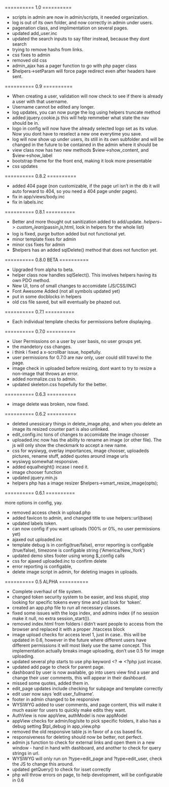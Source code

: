 ========== 1.0 ==========
- scripts in admin are now in admin/scripts, it needed organization.
- log is out of its own folder, and now correctly in admin under users.
- pagenation class, and implimentation on several pages.
- updated add_user.inc 
- updated the search inputs to say filter instead, because they dont search
- trying to remove hashs from links.
- css fixes to admin 
- removed old css
- admin_ajax has a pager function to go with php pager class
- $helpers->setParam will force page redirect even after headers have sent.

========== 0.9 ==========
- When creating a user, validation will now check to see if there is already a user with that username.
- Username cannot be edited any longer.
- log updates, you can now purge the log using helpers truncate method
- added jquery.cookie.js this will help remmeber what state the nav should be in.
- logo in config will now have the already selected logo set as its value. Now you dont have to reselect a new one everytime you save.
- log will now show up under users, its still in its own subfolder and will be changed in the future to be contained in the admin where it should be 
- view class now has two new methods $view->show_content, and $view->show_label
- bootstrap theme for the front end, making it look more presentable
- css updates

========== 0.8.2 ==========

- added 404 page (non customizable, if the page url isn’t in the db it will auto forward to 404, so you need a 404 page under pages).
- fix in app/views/body.inc
- fix in labels.inc

========== 0.8.1 ==========
- Better and more thought out sanitization added to add/update. $helpers->custom_clean($passin,$js,$html, look in helpers for the whole list)
- log is fixed, purge button added but not functional yet.
- minor template fixes for admin
- minor css fixes for admin
- $helpers has an added sqlDelete() method that does not function yet.


========== 0.8.0 BETA ==========

- Upgraded from alpha to beta.
- helper class now handles sqlSelect(). This involves helpers having its own PDO method.
- New UI, tons of small changes to accomidate (JS/CSS/INC)
- Font Awesome Added (not all symbols updated yet)
- put in some docblocks in helpers
- old css file saved, but will eventually be phazed out.



========== 0.7.1 ==========

- Each individual template checks for permissions before displaying.

========== 0.7.0 ==========

- User Permissions on a user by user basis, no user groups yet.
- the mandetory css changes.
- i think i fixed a x-scrollbar issue, hopefully.
- user permissions for 0.7.0 are nav only, user could still travel to the page.
- image check in uploaded  before resizing, dont want to try to resize a non-image that throws an error.
- added normalize.css to admin.
- updated skeleton.css hopefully for the better.

========== 0.6.3 ==========

- image delete was broken, now fixed.

========== 0.6.2 ==========

- deleted unessicary things in delete_image.php, and when you delete an image its resized counter part is also unlinked.
- edit_config.inc tons of changes to accomidate the image chooser
- uploaded.inc now has the ability to rename an image (or other file). The js will only show the checkmark to accept a new name.
- css for wysiwyg, overlay importances, image chooser, uploadeds pictures, rename stuff, added quotes around image urls
- wysiwyg somewhat responsive.
- added equalheight() incase i need it.
- image chooser function
- updated jquery.min.js
- helpers php has a image resizer $helpers->smart_resize_image(opts);


========== 0.6.1 ==========

more options in config, yay.
- removed access check in upload.php
- added favicon to admin, and changed title to use helpers::url(base)
- updated labels token.
- can now config if you want  uploads (100% or 0%, no user permissions yet)
- ajaxed out uploaded.inc 
- template debug is in config(true/false), error reporting is configable (true/false), timezone is configable string ('America/New_York')
- updated demo sites footer using wrong $_config calls
- css for ajaxed uploaded.inc to confirm delete
- error reporting is configable,
- delete image script in admin, for deleting images in uploads.


========== 0.5 ALPHA ==========

- Complete overhaul of file system.
- changed token security system to be easier, and less stupid, stop looking for specific tokens every time and just look for ‘token’.
- created an app.php file to run all necessary classes.
- fixed some issues with the logs index, and admins index (if no session make it null, no extra session_start()).
- removed index.html from folders i didn’t want people to access from the browser and replaced it with a proper .htaccess block
- image upload checks for access level 1, just in case.. this will be updated in 0.6, however in the future where different users have different permissions it will most likely use the same concept. This implementation actually breaks image uploading, don’t use 0.5 for image uploading.
- updated several php starts to use php keyword <? => <?php just incase.
- updated add page to check for parent page.
- dashboard by user is now available, go into users view find a user and change their user comments, this will appear in their dashboard.
- missed some quotes, added them in.
- edit_page updates include checking for subpage and template correctly
- edit user now says ‘edit user_fullname’.
- footer in admin changed to be responsive
- WYSIWYG added to user comments, and page content, this will make it much easier for users to quickly make edits they want.
- AuthView is now appView, authModel is now appModel
- appView checks for admin/log/site to pick specific folders, it also has a debug setting $tpl_debug in app_view.php
- removed the old responsive table js in favor of a css based fix.
- responsiveness for deleting should now be better, not perfect.
- admin js function to check for external links and open them in a new window - hand in hand with dashboard, and another to check for query strings in url.
- WYSIWYG will only run on ?type=edit_page and ?type=edit_user, check the JS to change this around.
- updated getQuery() to check for isset correctly
- php will throw errors on page, to help development, will be configurable in 0.6



 